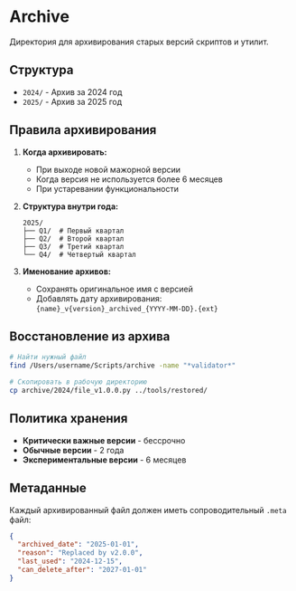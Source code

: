 # Archive

Директория для архивирования старых версий скриптов и утилит.

## Структура

- `2024/` - Архив за 2024 год
- `2025/` - Архив за 2025 год

## Правила архивирования

1. **Когда архивировать:**
   - При выходе новой мажорной версии
   - Когда версия не используется более 6 месяцев
   - При устаревании функциональности

2. **Структура внутри года:**
   ```
   2025/
   ├── Q1/  # Первый квартал
   ├── Q2/  # Второй квартал
   ├── Q3/  # Третий квартал
   └── Q4/  # Четвертый квартал
   ```

3. **Именование архивов:**
   - Сохранять оригинальное имя с версией
   - Добавлять дату архивирования: `{name}_v{version}_archived_{YYYY-MM-DD}.{ext}`

## Восстановление из архива

```bash
# Найти нужный файл
find /Users/username/Scripts/archive -name "*validator*"

# Скопировать в рабочую директорию
cp archive/2024/file_v1.0.0.py ../tools/restored/
```

## Политика хранения

- **Критически важные версии** - бессрочно
- **Обычные версии** - 2 года
- **Экспериментальные версии** - 6 месяцев

## Метаданные

Каждый архивированный файл должен иметь сопроводительный `.meta` файл:
```json
{
  "archived_date": "2025-01-01",
  "reason": "Replaced by v2.0.0",
  "last_used": "2024-12-15",
  "can_delete_after": "2027-01-01"
}
```